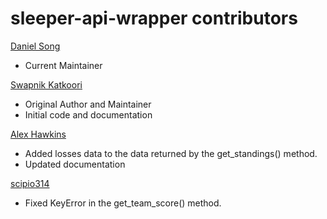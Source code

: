 sleeper-api-wrapper contributors
============================================
[Daniel Song](https://github.com/dtsong)
- Current Maintainer

[Swapnik Katkoori](https://github.com/SwapnikKatkoori)

  - Original Author and Maintainer
  - Initial code and documentation
  
[Alex Hawkins](https://github.com/AlexHawkins1)
  - Added losses data to the data returned by the get_standings() method.
  - Updated documentation
 
[scipio314](https://github.com/scipio314)
  - Fixed KeyError in the get_team_score() method.
